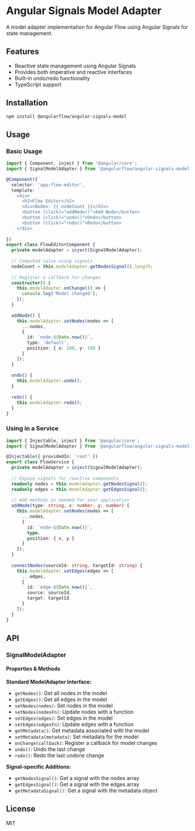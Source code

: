 # Angular Signals Model Adapter

A model adapter implementation for Angular Flow using Angular Signals for state management.

## Features

- Reactive state management using Angular Signals
- Provides both imperative and reactive interfaces
- Built-in undo/redo functionality
- TypeScript support

## Installation

```bash
npm install @angularflow/angular-signals-model
```

## Usage

### Basic Usage

```typescript
import { Component, inject } from '@angular/core';
import { SignalModelAdapter } from '@angularflow/angular-signals-model';

@Component({
  selector: 'app-flow-editor',
  template: `
    <div>
      <h2>Flow Editor</h2>
      <div>Nodes: {{ nodeCount }}</div>
      <button (click)="addNode()">Add Node</button>
      <button (click)="undo()">Undo</button>
      <button (click)="redo()">Redo</button>
    </div>
  `
})
export class FlowEditorComponent {
  private modelAdapter = inject(SignalModelAdapter);
  
  // Computed value using signals
  nodeCount = this.modelAdapter.getNodesSignal().length;
  
  // Register a callback for changes
  constructor() {
    this.modelAdapter.onChange(() => {
      console.log('Model changed');
    });
  }
  
  addNode() {
    this.modelAdapter.setNodes(nodes => [
      ...nodes,
      {
        id: `node-${Date.now()}`,
        type: 'default',
        position: { x: 100, y: 100 }
      }
    ]);
  }
  
  undo() {
    this.modelAdapter.undo();
  }
  
  redo() {
    this.modelAdapter.redo();
  }
}
```

### Using in a Service

```typescript
import { Injectable, inject } from '@angular/core';
import { SignalModelAdapter } from '@angularflow/angular-signals-model';

@Injectable({ providedIn: 'root' })
export class FlowService {
  private modelAdapter = inject(SignalModelAdapter);
  
  // Expose signals for reactive components
  readonly nodes = this.modelAdapter.getNodesSignal();
  readonly edges = this.modelAdapter.getEdgesSignal();
  
  // Add methods as needed for your application
  addNode(type: string, x: number, y: number) {
    this.modelAdapter.setNodes(nodes => [
      ...nodes,
      {
        id: `node-${Date.now()}`,
        type,
        position: { x, y }
      }
    ]);
  }
  
  connectNodes(sourceId: string, targetId: string) {
    this.modelAdapter.setEdges(edges => [
      ...edges,
      {
        id: `edge-${Date.now()}`,
        source: sourceId,
        target: targetId
      }
    ]);
  }
}
```

## API

### SignalModelAdapter

#### Properties & Methods

**Standard ModelAdapter Interface:**

- `getNodes()`: Get all nodes in the model
- `getEdges()`: Get all edges in the model
- `setNodes(nodes)`: Set nodes in the model
- `setNodes(nodesFn)`: Update nodes with a function
- `setEdges(edges)`: Set edges in the model
- `setEdges(edgesFn)`: Update edges with a function
- `getMetadata()`: Get metadata associated with the model
- `setMetadata(metadata)`: Set metadata for the model
- `onChange(callback)`: Register a callback for model changes
- `undo()`: Undo the last change
- `redo()`: Redo the last undone change

**Signal-specific Additions:**

- `getNodesSignal()`: Get a signal with the nodes array
- `getEdgesSignal()`: Get a signal with the edges array
- `getMetadataSignal()`: Get a signal with the metadata object

## License

MIT 